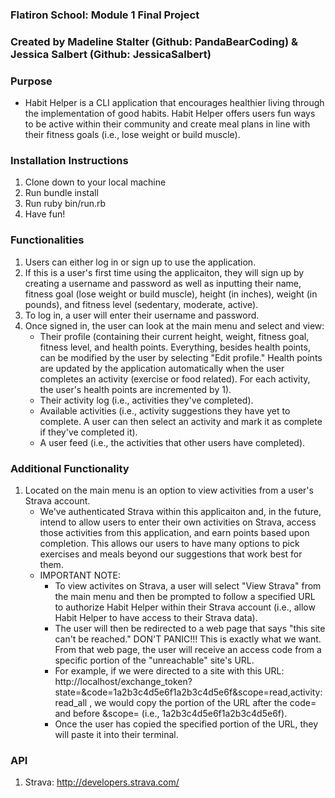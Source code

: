 ### Flatiron School: Module 1 Final Project
### Created by Madeline Stalter (Github: PandaBearCoding) & Jessica Salbert (Github: JessicaSalbert)

### Purpose
- Habit Helper is a CLI application that encourages healthier living through the implementation of good habits. Habit Helper offers users fun ways to be active within their community and create meal plans in line with their fitness goals (i.e., lose weight or build muscle). 

### Installation Instructions 
1. Clone down to your local machine
2. Run bundle install
3. Run ruby bin/run.rb
4. Have fun! 

### Functionalities
1. Users can either log in or sign up to use the application.
2. If this is a user's first time using the applicaiton, they will sign up by creating a username and password as well as inputting their name, fitness goal (lose weight or build muscle), height (in inches), weight (in pounds), and fitness level (sedentary, moderate, active).
3. To log in, a user will enter their username and password. 
4. Once signed in, the user can look at the main menu and select and view: 
     - Their profile (containing their current height, weight, fitness   goal, fitness level, and health points. Everything, besides health points, can be modified by the user by selecting "Edit profile." Health points are updated by the application automatically when the user completes an activity (exercise or food related). For each activity, the user's health points are incremented by 1).
     - Their activity log (i.e., activities they've completed).
     - Available activities (i.e., activity suggestions they have yet to complete. A user can then select an activity and mark it as complete if they've completed it). 
     - A user feed (i.e., the activities that other users have completed). 

### Additional Functionality
1. Located on the main menu is an option to view activities from a user's Strava account. 
     - We've authenticated Strava within this applicaiton and, in the future, intend to allow users to enter their own activities on Strava, access those activities from this application, and earn points based upon completion. This allows our users to have many options to pick exercises and meals beyond our suggestions that work best for them.
     - IMPORTANT NOTE:
          - To view activites on Strava, a user will select "View Strava" from the main menu and then be prompted to follow a specified URL to authorize Habit Helper within their Strava account (i.e., allow Habit Helper to have access to their Strava data).
          - The user will then be redirected to a web page that says "this site can't be reached." DON'T PANIC!!! This is exactly what we want. From that web page, the user will receive an access code from a specific portion of the "unreachable" site's URL.
          - For example, if we were directed to a site with this URL: http://localhost/exchange_token?state=&code=1a2b3c4d5e6f1a2b3c4d5e6f&scope=read,activity:read_all , we would copy the portion of the URL after the code= and before &scope= (i.e., 1a2b3c4d5e6f1a2b3c4d5e6f). 
          - Once the user has copied the specified portion of the URL, they will paste it into their terminal. 

### API
1. Strava: http://developers.strava.com/


